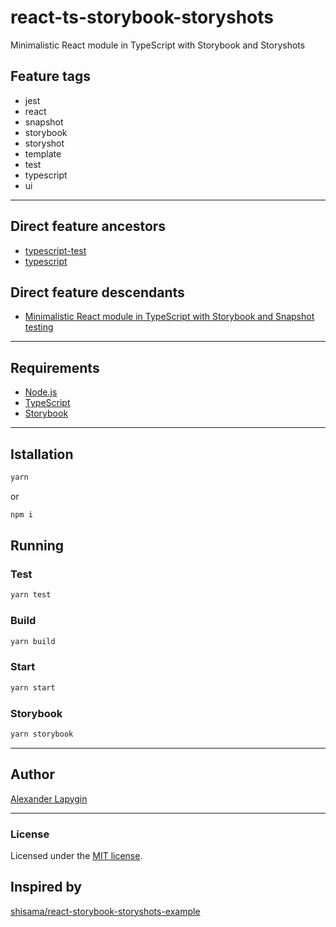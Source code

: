 # react-ts-storybook-storyshots

Minimalistic React module in TypeScript with Storybook and Storyshots

## Feature tags

- jest
- react
- snapshot
- storybook
- storyshot
- template
- test
- typescript
- ui

---

## Direct feature ancestors

- [typescript-test](https://github.com/softspider/typescript-test)
- [typescript](https://github.com/softspider/typescript)


## Direct feature descendants

- [Minimalistic React module in TypeScript with Storybook and Snapshot testing](https://github.com/softspider/cra-ts-storybook-storyshots-lerna)

---

## Requirements

* [Node.js](https://nodejs.org/en/download/package-manager/)
* [TypeScript](https://www.typescriptlang.org/)
* [Storybook](https://storybook.js.org/docs/guides/quick-start-guide/)

---

## Istallation

```sh
yarn
```

or

```sh
npm i
```


## Running

### Test

```sh
yarn test
```

### Build

```sh
yarn build
```

### Start

```sh
yarn start
```

### Storybook

```sh
yarn storybook
```

---

## Author

[Alexander Lapygin](https://github.com/AlexanderLapygin)

---

### License

Licensed under the [MIT license](./LICENSE).


## Inspired by

[shisama/react-storybook-storyshots-example](https://github.com/shisama/react-storybook-storyshots-example)
